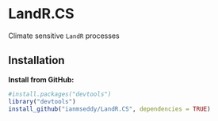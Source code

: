 # LandR.CS

Climate sensitive `LandR` processes

## Installation

**Install from GitHub:**
    
```r
#install.packages("devtools")
library("devtools")
install_github("ianmseddy/LandR.CS", dependencies = TRUE) 
```

